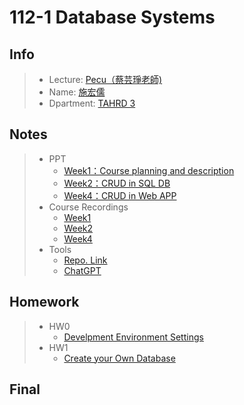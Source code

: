 # 112-1 Database Systems
## Info
>* Lecture: [Pecu（蔡芸琤老師)](https://github.com/pecu?tab=repositories)
>* Name: [施宏儒](https://shihjonathan0302.github.io/Web/web1/)
>* Dpartment: [TAHRD 3](https://www.tahrd.ntnu.edu.tw)
>
## Notes
>* PPT
>   + [Week1：Course planning and description](https://docs.google.com/presentation/d/1CP0D92DA8Ae8oyIKSquqUuTUpVqwLGT-14T32l9pf5U/edit#slide=id.g241186a303b_0_82)
>   + [Week2：CRUD in SQL DB](https://docs.google.com/presentation/d/1amn8pDX2Wx4N6ZjzhCGoQFJH4DqaRcQ2DJAdg3hbIrA/edit#slide=id.g23dd2219a46_0_124)
>   + [Week4：CRUD in Web APP](https://docs.google.com/presentation/d/1053jwkOvLAdeQCDUJKq-c0NwxB3jOqlkiL244y0DPro/edit#slide=id.g24725b3e1c1_0_271)
>* Course Recordings
>   + [Week1](https://www.youtube.com/watch?v=idhUbF1req4)
>   + [Week2](https://www.youtube.com/watch?v=qGaGgdm_YtY)
>   + [Week4](https://www.youtube.com/watch?v=YjItfF4FkIo)
>* Tools
>   + [Repo. Link](https://docs.google.com/spreadsheets/d/1Q7xZrNQcNulzj7rhAGlexjkjkXMrw-MnCfyo7CtSp_o/edit#gid=847386397)
>   + [ChatGPT](https://chat.openai.com/?model=text-davinci-002-render-sha)
## Homework
>* HW0
>   + [Develpment Environment Settings](https://youtu.be/yTxss5x93rw)
>* HW1
>   + [Create your Own Database](https://youtu.be/yTxss5x93rw) 
## Final
>
